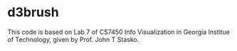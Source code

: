 # d3brush

This code is based on Lab 7 of CS7450 Info Visualization in Georgia Institue of Technology, given by Prof. John T Stasko.